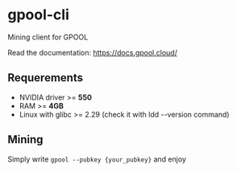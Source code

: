 # gpool-cli
Mining client for GPOOL 

Read the documentation: https://docs.gpool.cloud/

## Requerements
- NVIDIA driver >= **550**
- RAM >= **4GB**
- Linux with glibc >= 2.29 (check it with ldd --version command)

## Mining
Simply write `gpool --pubkey {your_pubkey}` and enjoy
